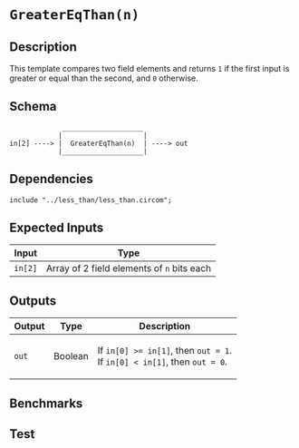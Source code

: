 # `GreaterEqThan(n)`

## Description

This template compares two field elements and returns `1` if the first input is greater or equal than the second, and `0` otherwise.

## Schema

```
             ____________________     
            |                    |
in[2] ----> |  GreaterEqThan(n)  | ----> out
            |____________________|     
```

## Dependencies

```
include "../less_than/less_than.circom";
```

## Expected Inputs

| Input           | Type           |
| -------------   | -------------  | 
| `in[2]`         | Array of 2 field elements of `n` bits each |

<!-- TODO: The MSF is the sign bit. -->

## Outputs

| Output        | Type           | Description     |
| ------------- | -------------  | ----------      | 
| `out`         | Boolean        | </p>If `in[0] >= in[1]`, then `out = 1`.<br>If `in[0] < in[1]`, then `out = 0`.</p>|

## Benchmarks 

## Test